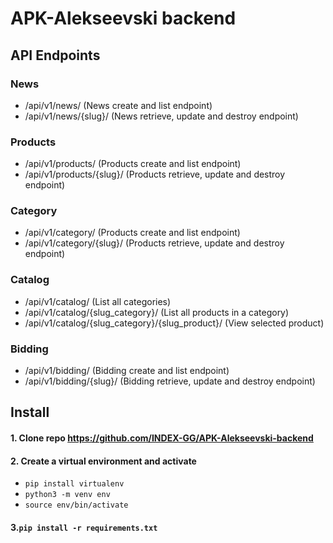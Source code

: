 # APK-Alekseevski backend

## API Endpoints
### News
- /api/v1/news/ (News create and list endpoint)
- /api/v1/news/{slug}/ (News retrieve, update and destroy endpoint)
### Products
- /api/v1/products/ (Products create and list endpoint)
- /api/v1/products/{slug}/ (Products retrieve, update and destroy endpoint)
### Category
- /api/v1/category/ (Products create and list endpoint)
- /api/v1/category/{slug}/ (Products retrieve, update and destroy endpoint)
### Catalog
- /api/v1/catalog/ (List all categories)
- /api/v1/catalog/{slug_category}/ (List all products in a category)
- /api/v1/catalog/{slug_category}/{slug_product}/ (View selected product)
### Bidding
- /api/v1/bidding/ (Bidding create and list endpoint)
- /api/v1/bidding/{slug}/ (Bidding retrieve, update and destroy endpoint)




## Install
#### 1.  Clone repo https://github.com/INDEX-GG/APK-Alekseevski-backend
#### 2.  Create a virtual environment and activate
 - `pip install virtualenv`
 - `python3 -m venv env`
 - `source env/bin/activate` 
#### 3.```pip install -r requirements.txt```




